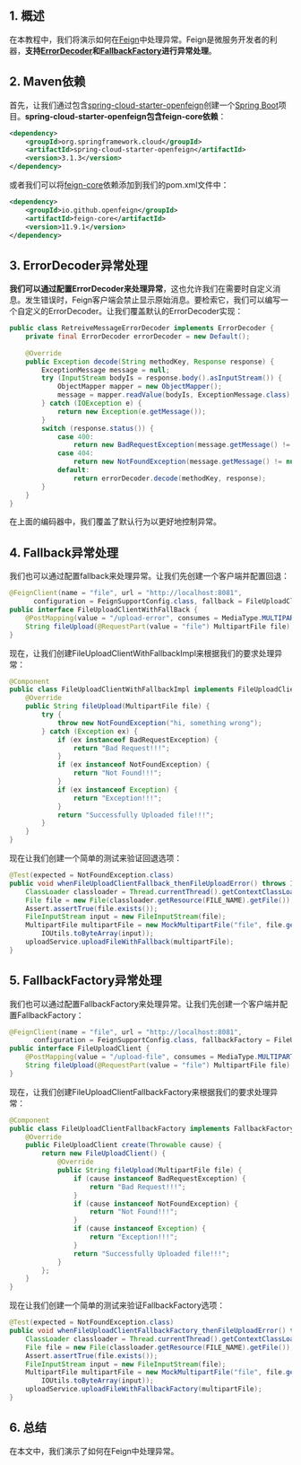 ## 1. 概述

在本教程中，我们将演示如何在[Feign](https://www.baeldung.com/intro-to-feign)中处理异常。Feign是微服务开发者的利器，**支持[ErrorDecoder](https://appdoc.app/artifact/com.netflix.feign/feign-core/8.11.0/feign/codec/ErrorDecoder.html)和[FallbackFactory](https://github.com/OpenFeign/feign/blob/master/hystrix/src/main/java/feign/hystrix/FallbackFactory.java)进行异常处理**。

## 2. Maven依赖

首先，让我们通过包含[spring-cloud-starter-openfeign](https://mvnrepository.com/artifact/org.springframework.cloud/spring-cloud-starter-openfeign)创建一个[Spring Boot](https://www.baeldung.com/spring-boot)项目。**spring-cloud-starter-openfeign包含feign-core依赖**：

```xml
<dependency>
    <groupId>org.springframework.cloud</groupId>
    <artifactId>spring-cloud-starter-openfeign</artifactId>
    <version>3.1.3</version>
</dependency>
```

或者我们可以将[feign-core](https://search.maven.org/artifact/io.github.openfeign/feign-core)依赖添加到我们的pom.xml文件中：

```xml
<dependency>
    <groupId>io.github.openfeign</groupId>
    <artifactId>feign-core</artifactId>
    <version>11.9.1</version>
</dependency>
```

## 3. ErrorDecoder异常处理 

**我们可以通过配置ErrorDecoder来处理异常**，这也允许我们在需要时自定义消息。发生错误时，Feign客户端会禁止显示原始消息。要检索它，我们可以编写一个自定义的ErrorDecoder。让我们覆盖默认的ErrorDecoder实现：

```java
public class RetreiveMessageErrorDecoder implements ErrorDecoder {
    private final ErrorDecoder errorDecoder = new Default();
    
    @Override
    public Exception decode(String methodKey, Response response) {
        ExceptionMessage message = null;
        try (InputStream bodyIs = response.body().asInputStream()) {
            ObjectMapper mapper = new ObjectMapper();
            message = mapper.readValue(bodyIs, ExceptionMessage.class);
        } catch (IOException e) {
            return new Exception(e.getMessage());
        }
        switch (response.status()) {
            case 400:
                return new BadRequestException(message.getMessage() != null ? message.getMessage() : "Bad Request");
            case 404:
                return new NotFoundException(message.getMessage() != null ? message.getMessage() : "Not found");
            default:
                return errorDecoder.decode(methodKey, response);
        }
    }
}
```

在上面的编码器中，我们覆盖了默认行为以更好地控制异常。

## 4. Fallback异常处理

我们也可以通过配置fallback来处理异常。让我们先创建一个客户端并配置回退：

```java
@FeignClient(name = "file", url = "http://localhost:8081",
      configuration = FeignSupportConfig.class, fallback = FileUploadClientWithFallbackImpl.class)
public interface FileUploadClientWithFallBack {
    @PostMapping(value = "/upload-error", consumes = MediaType.MULTIPART_FORM_DATA_VALUE)
    String fileUpload(@RequestPart(value = "file") MultipartFile file);
}
```

现在，让我们创建FileUploadClientWithFallbackImpl来根据我们的要求处理异常：

```java
@Component
public class FileUploadClientWithFallbackImpl implements FileUploadClientWithFallBack {
    @Override
    public String fileUpload(MultipartFile file) {
        try {
            throw new NotFoundException("hi, something wrong");
        } catch (Exception ex) {
            if (ex instanceof BadRequestException) {
                return "Bad Request!!!";
            }
            if (ex instanceof NotFoundException) {
                return "Not Found!!!";
            }
            if (ex instanceof Exception) {
                return "Exception!!!";
            }
            return "Successfully Uploaded file!!!";
        }
    }
}
```

现在让我们创建一个简单的测试来验证回退选项：

```java
@Test(expected = NotFoundException.class)
public void whenFileUploadClientFallback_thenFileUploadError() throws IOException {
    ClassLoader classloader = Thread.currentThread().getContextClassLoader();
    File file = new File(classloader.getResource(FILE_NAME).getFile());
    Assert.assertTrue(file.exists());
    FileInputStream input = new FileInputStream(file);
    MultipartFile multipartFile = new MockMultipartFile("file", file.getName(), "text/plain",
        IOUtils.toByteArray(input));
    uploadService.uploadFileWithFallback(multipartFile);
}
```

## 5. FallbackFactory异常处理

我们也可以通过配置FallbackFactory来处理异常。让我们先创建一个客户端并配置FallbackFactory：

```java
@FeignClient(name = "file", url = "http://localhost:8081",
      configuration = FeignSupportConfig.class, fallbackFactory = FileUploadClientFallbackFactory.class)
public interface FileUploadClient {
    @PostMapping(value = "/upload-file", consumes = MediaType.MULTIPART_FORM_DATA_VALUE)
    String fileUpload(@RequestPart(value = "file") MultipartFile file);
}
```

现在，让我们创建FileUploadClientFallbackFactory来根据我们的要求处理异常：

```java
@Component
public class FileUploadClientFallbackFactory implements FallbackFactory<FileUploadClient> {
    @Override
    public FileUploadClient create(Throwable cause) {
        return new FileUploadClient() {
            @Override
            public String fileUpload(MultipartFile file) {
                if (cause instanceof BadRequestException) {
                    return "Bad Request!!!";
                }
                if (cause instanceof NotFoundException) {
                    return "Not Found!!!";
                }
                if (cause instanceof Exception) {
                    return "Exception!!!";
                }
                return "Successfully Uploaded file!!!";
            }
        };
    }
}
```

现在让我们创建一个简单的测试来验证FallbackFactory选项：

```java
@Test(expected = NotFoundException.class)
public void whenFileUploadClientFallbackFactory_thenFileUploadError() throws IOException {
    ClassLoader classloader = Thread.currentThread().getContextClassLoader();
    File file = new File(classloader.getResource(FILE_NAME).getFile());
    Assert.assertTrue(file.exists());
    FileInputStream input = new FileInputStream(file);
    MultipartFile multipartFile = new MockMultipartFile("file", file.getName(), "text/plain",
        IOUtils.toByteArray(input));
    uploadService.uploadFileWithFallbackFactory(multipartFile);
}
```

## 6. 总结

在本文中，我们演示了如何在Feign中处理异常。